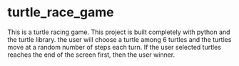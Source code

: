 # turtle_race_game
This is a turtle racing game. This project is built completely with python and the turtle library.  the user will choose a turtle among 6 turtles and the turtles move at a random number of steps each turn. If the user selected turtles reaches the end of the screen first, then the user  winner.
